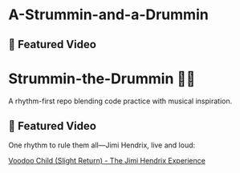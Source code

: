 # A-Strummin-and-a-Drummin
## 🎥 Featured Video
# Strummin-the-Drummin 🎸🥁

A rhythm-first repo blending code practice with musical inspiration.

## 🎥 Featured Video

One rhythm to rule them all—Jimi Hendrix, live and loud:

[Voodoo Child (Slight Return) - The Jimi Hendrix Experience](https://www.youtube.com/watch?v=qFfnlYbFEiE)
